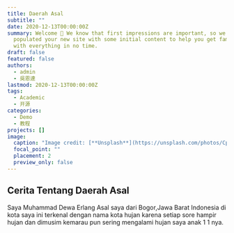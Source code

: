 ```yaml
---
title: Daerah Asal
subtitle: ""
date: 2020-12-13T00:00:00Z
summary: Welcome 👋 We know that first impressions are important, so we've
  populated your new site with some initial content to help you get familiar
  with everything in no time.
draft: false
featured: false
authors:
  - admin
  - 吳恩達
lastmod: 2020-12-13T00:00:00Z
tags:
  - Academic
  - 开源
categories:
  - Demo
  - 教程
projects: []
image:
  caption: "Image credit: [**Unsplash**](https://unsplash.com/photos/CpkOjOcXdUY)"
  focal_point: ""
  placement: 2
  preview_only: false
---
```

## Cerita Tentang Daerah Asal

Saya Muhammad Dewa Erlang Asal saya dari Bogor,Jawa Barat Indonesia di kota saya ini terkenal dengan nama kota hujan karena setiap sore hampir hujan dan dimusim kemarau pun sering mengalami hujan saya anak 1 1 nya.